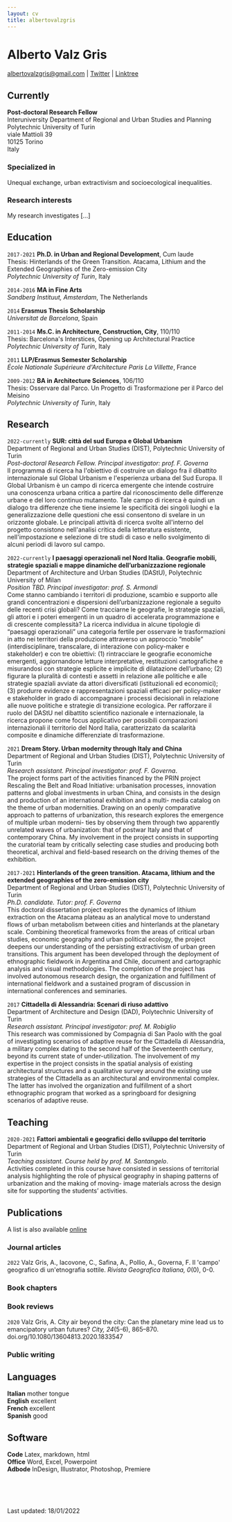 ```yaml
---
layout: cv
title: albertovalzgris
---
```

# Alberto Valz Gris

<!--Urban geographer-->

<div id="webaddress">
<a href="albertovalzgris@gmail.com">albertovalzgris@gmail.com</a>
| <a href="https://twitter.com/albertovalzgris">Twitter</a> | <a href="https://linktr.ee/albertovalzgris">Linktree </a> </div> 

## Currently

**Post-doctoral Research Fellow**  
Interuniversity Department of Regional and Urban Studies and Planning  
Polytechnic University of Turin  
viale Mattioli 39  
10125 Torino  
Italy

### Specialized in

Unequal exchange, urban extractivism and socioecological inequalities.

### Research interests

My research investigates […]

## Education

`2017-2021`
**Ph.D. in Urban and Regional Development**, Cum laude  
Thesis: Hinterlands of the Green Transition. Atacama, Lithium and the Extended Geographies of the Zero-emission City  
*Polytechnic University of Turin*, Italy

`2014-2016`
**MA in Fine Arts**  
*Sandberg Instituut, Amsterdam*, The Netherlands

`2014`
**Erasmus Thesis Scholarship**  
*Universitat de Barcelona*, Spain

`2011-2014`
**Ms.C. in Architecture, Construction, City**, 110/110  
Thesis: Barcelona's Interstices, Opening up Architectural Practice  
*Polytechnic University of Turin*, Italy  

`2011`
**LLP/Erasmus Semester Scholarship**  
*École Nationale Supérieure d'Architecture Paris La Villette*, France  

`2009-2012`
**BA in Architecture Sciences**, 106/110  
Thesis: Osservare dal Parco. Un Progetto di Trasformazione per il Parco del Meisino  
*Polytechnic University of Turin*, Italy  

## Research 

`2022-currently`
**SUR: città del sud Europa e Global Urbanism**  
Department of Regional and Urban Studies (DIST), Polytechnic University of Turin  
*Post-doctoral Research Fellow. Principal investigator: prof. F. Governa*  
Il programma di ricerca ha l'obiettivo di costruire un dialogo fra il dibattito internazionale sul Global Urbanism e l'esperienza urbana del Sud Europa. Il Global Urbanism è un campo di ricerca emergente che intende costruire una conoscenza urbana critica a partire dal riconoscimento delle differenze urbane e del loro continuo mutamento. Tale campo di ricerca è quindi un dialogo tra differenze che tiene insieme le specificità dei singoli luoghi e la generalizzazione delle questioni che essi consentono di svelare in un orizzonte globale. Le principali attività di ricerca svolte all'interno del progetto consistono nell'analisi critica della letteratura esistente, nell'impostazione e selezione di tre studi di caso e nello svolgimento di alcuni periodi di lavoro sul campo.  

`2022-currently`
**I paesaggi operazionali nel Nord Italia. Geografie mobili, strategie spaziali e mappe dinamiche dell’urbanizzazione regionale**  
Department of Architecture and Urban Studies (DAStU), Polytechnic University of Milan  
*Position TBD. Principal investigator: prof. S. Armondi*  
Come stanno cambiando i territori di produzione, scambio e supporto alle grandi concentrazioni e dispersioni dell’urbanizzazione regionale a seguito delle recenti crisi globali? Come tracciarne le geografie, le strategie spaziali, gli attori e i poteri emergenti in un quadro di accelerata programmazione e di crescente complessità? La ricerca individua in alcune tipologie di “paesaggi operazionali” una categoria fertile per osservare le trasformazioni in atto nei territori della produzione attraverso un approccio “mobile” (interdisciplinare, transcalare, di interazione con policy-maker e stakeholder) e con tre obiettivi: (1) rintracciare le geografie economiche emergenti, aggiornandone letture interpretative, restituzioni cartografiche e misurandosi con strategie esplicite e implicite di dilatazione dell’urbano; (2) figurare la pluralità di contesti e assetti in relazione alle politiche e alle strategie spaziali avviate da attori diversificati (istituzionali ed economici); (3) produrre evidenze e rappresentazioni spaziali efficaci per policy-maker e stakeholder in grado di accompagnare i processi decisionali in relazione alle nuove politiche e strategie di transizione ecologica. Per rafforzare il ruolo del DAStU nel dibattito scientifico nazionale e internazionale, la ricerca propone come focus applicativo per possibili comparazioni internazionali il territorio del Nord Italia, caratterizzato da scalarità composite e dinamiche differenziate di trasformazione.  

`2021`
**Dream Story. Urban modernity through Italy and China**  
Department of Regional and Urban Studies (DIST), Polytechnic University of Turin  
*Research assistant. Principal investigator: prof. F. Governa*.  
The project forms part of the activities financed by the PRIN project Rescaling the Belt and Road Initiative: urbanisation processes, innovation patterns and global investments in urban China, and consists in the design and production of an international exhibition and a multi- media catalog on the theme of urban modernities. Drawing on an openly comparative approach to patterns of urbanization, this research explores the emergence of multiple urban moderni- ties by observing them through two apparently unrelated waves of urbanization: that of postwar Italy and that of contemporary China. My involvement in the project consists in supporting the curatorial team by critically selecting case studies and producing both theoretical, archival and field-based research on the driving themes of the exhibition.  

`2017-2021`
**Hinterlands of the green transition. Atacama, lithium and the extended geographies of the zero-emission city**  
Department of Regional and Urban Studies (DIST), Polytechnic University of Turin  
*Ph.D. candidate. Tutor: prof. F. Governa*  
This doctoral dissertation project explores the dynamics of lithium extraction on the Atacama plateau as an analytical move to understand flows of urban metabolism between cities and hinterlands at the planetary scale. Combining theoretical frameworks from the areas of critical urban studies, economic geography and urban political ecology, the project deepens our understanding of the persisting extractivism of urban green transitions. This argument has been developed through the deployment of ethnographic fieldwork in Argentina and Chile, document and cartographic analysis and visual methodologies. The completion of the project has involved autonomous research design, the organization and fulfillment of international fieldwork and a sustained program of discussion in international conferences and seminaries.  

`2017`
**Cittadella di Alessandria: Scenari di riuso adattivo**  
Department of Architecture and Design (DAD), Polytechnic University of Turin  
*Research assistant. Principal investigator: prof. M. Robiglio*  
This research was commissioned by Compagnia di San Paolo with the goal of investigating scenarios of adaptive reuse for the Cittadella di Alessandria, a military complex dating to the second half of the Seventeenth century, beyond its current state of under-utilization. The involvement of my expertise in the project consists in the spatial analysis of existing architectural structures and a qualitative survey around the existing use strategies of the Cittadella as an architectural and environmental complex. The latter has involved the organization and fulfillment of a short ethnographic program that worked as a springboard for designing scenarios of adaptive reuse.  

## Teaching

`2020-2021`
**Fattori ambientali e geografici dello sviluppo del territorio**  
Department of Regional and Urban Studies (DIST), Polytechnic University of Turin  
*Teaching assistant. Course held by prof. M. Santangelo*.  
Activities completed in this course have consisted in sessions of territorial analysis highlighting the role of physical geography in shaping patterns of urbanization and the making of moving- image materials across the design site for supporting the students’ activities.

## Publications

A list is also available [online](http://scholar.google.co.uk/citations?user=LTOTl0YAAAAJ)

### Journal articles

`2022`
Valz Gris, A., Iacovone, C., Safina, A., Pollio, A., Governa, F. Il 'campo' geografico di un'etnografia sottile. *Rivista Geografica Italiana, 0*(0), 0-0.

### Book chapters

### Book reviews

`2020`
Valz Gris, A. City air beyond the city: Can the planetary mine lead us to emancipatory urban futures? *City, 24*(5-6), 865–870. doi.org/10.1080/13604813.2020.1833547

### Public writing

## Languages

**Italian** mother tongue  
**English** excellent  
**French** excellent  
**Spanish** good  

## Software

**Code** Latex, markdown, html  
**Office** Word, Excel, Powerpoint  
**Adbode** InDesign, Illustrator, Photoshop, Premiere  

<br>
<br>
<br>

Last updated: 18/01/2022


